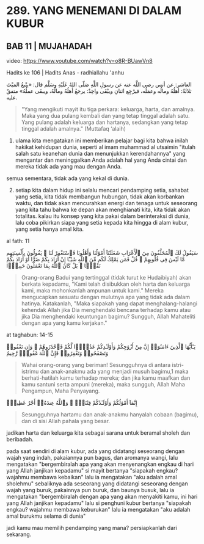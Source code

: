 # 289. YANG MENEMANI DI DALAM KUBUR
## BAB 11 | MUJAHADAH
video: https://www.youtube.com/watch?v=o8R-BUawVn8

Hadits ke 106 | Hadits Anas - radhiallahu 'anhu

العاشر: عن أنس رضي اللَّه عنه عن رسولِ اللَّهِ صَلّى اللهُ عَلَيْهِ وسَلَّم قال: «يتْبعُ الميْتَ ثلاثَةٌ: أهلُهُ ومالُه وعمَلُه، فيرْجِع اثنانِ ويبْقَى واحِدٌ: يرجعُ أهلُهُ ومالُهُ، ويبقَى عملُهُ» متفقٌ عليه.

> "Yang mengikuti mayit itu tiga perkara: keluarga, harta, dan amalnya. Maka yang dua pulang kembali dan yang tetap tinggal adalah satu. Yang pulang adalah keluarga dan hartanya, sedangkan yang tetap tinggal adalah amalnya." (Muttafaq ‘alaih)

1. ulama kita mengatakan ini memberikan pelajar bagi kita bahwa inilah hakikat kehidupan dunia, seperti al imam muhammad al utsaimin "itulah salah satu keanehan dunia dan menunjukkan kerendahannya" yang mengantar dan meninggalkan Anda adalah hal yang Anda cintai dan mereka tidak ada yang mau dengan Anda.

semua sementara, tidak ada yang kekal di dunia.

2. setiap kita dalam hidup ini selalu mencari pendamping setia, sahabat yang setia, kita tidak membangun hubungan, tidak akan korbankan waktu, dan tidak akan mencurahkan energi dan tenaga untuk seseorang yang kita tahu bahwa ke depan akan menghianati kita, kita tidak akan totalitas. kalau itu konsep yang kita pakai dalam berinteraksi di dunia, lalu coba pikirkan siapa yang setia kepada kita hingga di alam kubur, yang setia hanya amal kita.

al fath: 11

سَيَقُولُ لَكَ ٱلْمُخَلَّفُونَ مِنَ ٱلْأَعْرَابِ شَغَلَتْنَآ أَمْوَٰلُنَا وَأَهْلُونَا فَٱسْتَغْفِرْ لَنَا ۚ يَقُولُونَ بِأَلْسِنَتِهِم مَّا لَيْسَ فِى قُلُوبِهِمْ ۚ قُلْ فَمَن يَمْلِكُ لَكُم مِّنَ ٱللَّهِ شَيْـًٔا إِنْ أَرَادَ بِكُمْ ضَرًّا أَوْ أَرَادَ بِكُمْ نَفْعًۢا ۚ بَلْ كَانَ ٱللَّهُ بِمَا تَعْمَلُونَ خَبِيرًۢا

> Orang-orang Badui yang tertinggal (tidak turut ke Hudaibiyah) akan berkata kepadamu, "Kami telah disibukkan oleh harta dan keluarga kami, maka mohonkanlah ampunan untuk kami." Mereka mengucapkan sesuatu dengan mulutnya apa yang tidak ada dalam hatinya. Katakanlah, "Maka siapakah yang dapat menghalang-halangi kehendak Allah jika Dia menghendaki bencana terhadap kamu atau jika Dia menghendaki keuntungan bagimu? Sungguh, Allah Mahateliti dengan apa yang kamu kerjakan."

at taghabun: 14-15

يَـٰٓأَيُّهَا ٱلَّذِينَ ءَامَنُوٓا۟ إِنَّ مِنْ أَزْوَٰجِكُمْ وَأَوْلَـٰدِكُمْ عَدُوًّۭا لَّكُمْ فَٱحْذَرُوهُمْ ۚ وَإِن تَعْفُوا۟ وَتَصْفَحُوا۟ وَتَغْفِرُوا۟ فَإِنَّ ٱللَّهَ غَفُورٌۭ رَّحِيمٌ

> Wahai orang-orang yang beriman! Sesungguhnya di antara istri-istrimu dan anak-anakmu ada yang menjadi musuh bagimu,1 maka berhati-hatilah kamu terhadap mereka; dan jika kamu maafkan dan kamu santuni serta ampuni (mereka), maka sungguh, Allah Maha Pengampun, Maha Penyayang.

إِنَّمَآ أَمْوَٰلُكُمْ وَأَوْلَـٰدُكُمْ فِتْنَةٌۭ ۚ وَٱللَّهُ عِندَهُۥٓ أَجْرٌ عَظِيمٌۭ

> Sesungguhnya hartamu dan anak-anakmu hanyalah cobaan (bagimu), dan di sisi Allah pahala yang besar.

jadikan harta dan keluarga kita sebagai sarana untuk beramal sholeh dan beribadah.

pada saat sendiri di alam kubur, ada yang didatangi seseorang dengan wajah yang indah, pakaiannya pun bagus, dan aromanya wangi, lalu mengatakan "bergembiralah  apa yang akan menyenangkan engkau di hari yang Allah janjikan kepadamu" si mayit bertanya "siapakah engkau? wajahmu membawa kebaikan" lalu ia mengatakan "aku adalah amal sholehmu" sebaliknya ada seseorang yang didatangi seseorang dengan wajah yang buruk, pakainnya pun buruk, dan baunya busuk, lalu ia mengatakan "bergembiralah dengan apa yang akan menyakiti kamu, ini hari yang Allah janjikan kepadamu"  lalu si penghuni kubur bertanya "siapakah engkau? wajahmu membawa keburukan" lalu ia mengatakan "aku adalah amal burukmu selama di dunia"

jadi kamu mau memilih pendamping yang mana? persiapkanlah dari sekarang.
